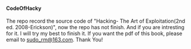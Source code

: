 #### CodeOfHacky
The repo record the source code of "Hacking- The Art of Exploitation(2nd ed. 2008-Erickson)", now the repo has not finish. 
And if you are intresting for it. I will try my best to finish it. If you want the pdf of this book, please email to sudo_rm@163.com.
Thank You!
